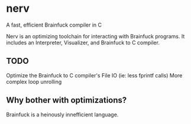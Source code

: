 # nerv

A fast, efficient Brainfuck compiler in C

Nerv is an optimizing toolchain for interacting with Brainfuck programs. It includes an Interpreter, Visualizer, and Brainfuck to C compiler.

## TODO
Optimize the Brainfuck to C compiler's File IO (ie: less fprintf calls)
More complex loop unrolling

## Why bother with optimizations?
Brainfuck is a heinously innefficient language. 
